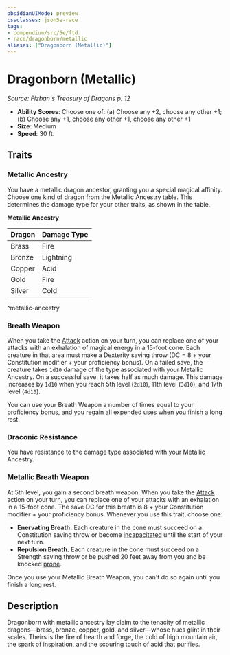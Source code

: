 ```yaml
---
obsidianUIMode: preview
cssclasses: json5e-race
tags:
- compendium/src/5e/ftd
- race/dragonborn/metallic
aliases: ["Dragonborn (Metallic)"]
---
```

# Dragonborn (Metallic)
*Source: Fizban's Treasury of Dragons p. 12*  

- **Ability Scores**: Choose one of: (a) Choose any +2, choose any other +1; (b) Choose any +1, choose any other +1, choose any other +1
- **Size**: Medium
- **Speed**: 30 ft.

## Traits

### Metallic Ancestry

You have a metallic dragon ancestor, granting you a special magical affinity. Choose one kind of dragon from the Metallic Ancestry table. This determines the damage type for your other traits, as shown in the table.

**Metallic Ancestry**

| Dragon | Damage Type |
|--------|-------------|
| Brass | Fire |
| Bronze | Lightning |
| Copper | Acid |
| Gold | Fire |
| Silver | Cold |
^metallic-ancestry

### Breath Weapon

When you take the [Attack](5E2014官方资源/规则/actions.md#Attack) action on your turn, you can replace one of your attacks with an exhalation of magical energy in a 15-foot cone. Each creature in that area must make a Dexterity saving throw (DC = 8 + your Constitution modifier + your proficiency bonus). On a failed save, the creature takes `1d10` damage of the type associated with your Metallic Ancestry. On a successful save, it takes half as much damage. This damage increases by `1d10` when you reach 5th level (`2d10`), 11th level (`3d10`), and 17th level (`4d10`).

You can use your Breath Weapon a number of times equal to your proficiency bonus, and you regain all expended uses when you finish a long rest.

### Draconic Resistance

You have resistance to the damage type associated with your Metallic Ancestry.

### Metallic Breath Weapon

At 5th level, you gain a second breath weapon. When you take the [Attack](5E2014官方资源/规则/actions.md#Attack) action on your turn, you can replace one of your attacks with an exhalation in a 15-foot cone. The save DC for this breath is 8 + your Constitution modifier + your proficiency bonus. Whenever you use this trait, choose one:

- **Enervating Breath.** Each creature in the cone must succeed on a Constitution saving throw or become [incapacitated](5E2014官方资源/规则/conditions.md#incapacitated) until the start of your next turn.  
- **Repulsion Breath.** Each creature in the cone must succeed on a Strength saving throw or be pushed 20 feet away from you and be knocked [prone](5E2014官方资源/规则/conditions.md#prone).  

Once you use your Metallic Breath Weapon, you can't do so again until you finish a long rest.

## Description

Dragonborn with metallic ancestry lay claim to the tenacity of metallic dragons—brass, bronze, copper, gold, and silver—whose hues glint in their scales. Theirs is the fire of hearth and forge, the cold of high mountain air, the spark of inspiration, and the scouring touch of acid that purifies.